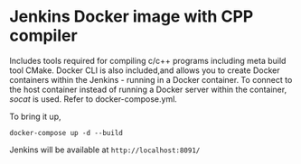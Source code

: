 # Jenkins Docker image with CPP compiler
Includes tools required for compiling c/c++ programs including meta build tool CMake.
Docker CLI is also included,and allows you to create Docker containers within the Jenkins - running in a Docker container.
To connect to the host container instead of running a Docker server within the container, *socat* is used.
Refer to docker-compose.yml.

To bring it up,

`docker-compose up -d --build`

Jenkins will be available at `http://localhost:8091/`
